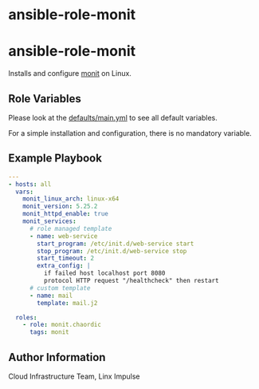 # ansible-role-monit


# ansible-role-monit
Installs and configure [monit](https://www.systutorials.com/docs/linux/man/1-monit/) on Linux.

## Role Variables

Please look at the [defaults/main.yml](defaults/main.yml) to see all default variables.

For a simple installation and configuration, there is no mandatory variable.

## Example Playbook

```yml
---
- hosts: all
  vars:
    monit_linux_arch: linux-x64
    monit_version: 5.25.2
    monit_httpd_enable: true
    monit_services:
      # role managed template
      - name: web-service
        start_program: /etc/init.d/web-service start
        stop_program: /etc/init.d/web-service stop
        start_timeout: 2
        extra_config: |
          if failed host localhost port 8080
          protocol HTTP request "/healthcheck" then restart
      # custom template
      - name: mail
        template: mail.j2

  roles:
    - role: monit.chaordic
      tags: monit
```

## Author Information
Cloud Infrastructure Team, Linx Impulse
